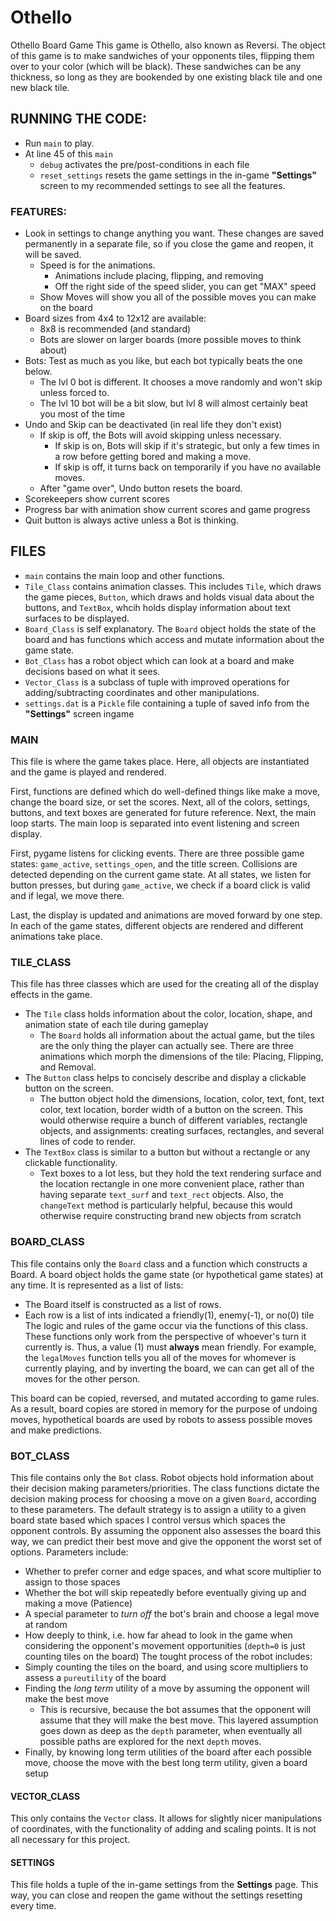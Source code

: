# Othello
Othello Board Game
This game is Othello, also known as Reversi. The object
of this game is to make sandwiches of your opponents tiles,
flipping them over to your color (which will be black).
These sandwiches can be any thickness, so long as they
are bookended by one existing black tile and one new
black tile.
## RUNNING THE CODE:
 - Run `main` to play.
 - At line 45 of this `main`
   - `debug` activates the pre/post-conditions in each file
   - `reset_settings` resets the game settings in the in-game **"Settings"** screen to my recommended settings to see all the features.
 ### FEATURES:
 - Look in settings to change anything you want. These changes are saved permanently in a separate file,
   so if you close the game and reopen, it will be saved.
   - Speed is for the animations.
     - Animations include placing, flipping, and removing
     - Off the right side of the speed slider, you can get "MAX" speed
   - Show Moves will show you all of the possible moves you can make on the board
 - Board sizes from 4x4 to 12x12 are available:
   - 8x8 is recommended (and standard)
   - Bots are slower on larger boards (more possible moves to think about)
 - Bots: Test as much as you like, but each bot typically beats the one below.
   - The lvl 0 bot is different. It chooses a move randomly and won't skip unless forced to.
   - The lvl 10 bot will be a bit slow, but lvl 8 will almost certainly beat you most of the time
 - Undo and Skip can be deactivated (in real life they don't exist)
   - If skip is off, the Bots will avoid skipping unless necessary.
     - If skip is on, Bots will skip if it's strategic, but only a few times in a row before
            getting bored and making a move.
     - If skip is off, it turns back on temporarily if you have no available moves.
   - After "game over", Undo button resets the board.
 - Scorekeepers show current scores
 - Progress bar with animation show current scores and game progress
 - Quit button is always active unless a Bot is thinking.
## FILES
- `main` contains the main loop and other functions.
- `Tile_Class` contains animation classes. This includes `Tile`, which draws the game pieces, `Button`, which draws and holds visual data about the buttons, and `TextBox`, whcih holds display information about text surfaces to be displayed.
- `Board_Class` is self explanatory. The `Board` object holds the state of the board and has functions which access and mutate information about the game state.
- `Bot_Class` has a robot object which can look at a board and make decisions based on what it sees. 
- `Vector_Class` is a subclass of tuple with improved operations for adding/subtracting coordinates and other manipulations.
- `settings.dat` is a `Pickle` file containing a tuple of saved info from the **"Settings"** screen ingame
### MAIN
This file is where the game takes place. Here, all objects are instantiated and the game is played and rendered.

First, functions are defined which do well-defined things like make a move, change the board size, or set the scores. Next, all of the colors, settings, buttons, and text boxes are generated for future reference. Next, the main loop starts. The main loop is separated into event listening and screen display. 

First, pygame listens for clicking events. There are three possible game states: `game_active`, `settings_open`, and the title screen. Collisions are detected depending on the current game state. At all states, we listen for button presses, but during `game_active`, we check if a board click is valid and if legal, we move there.

Last, the display is updated and animations are moved forward by one step. In each of the game states, different objects are rendered and different animations take place.
### TILE_CLASS
This file has three classes which are used for the creating all of the display effects in the game. 
- The `Tile` class holds information about the color, location, shape, and animation state of each tile during gameplay
  - The `Board` holds all information about the actual game, but the tiles are the only thing the player can actually see. 
 There are three animations which morph the dimensions of the tile: Placing, Flipping, and Removal.
- The `Button` class helps to concisely describe and display a clickable button on the screen.
  - The button object hold the dimensions, location, color, text, font, text color, text location, border width of a button on the screen. This would
       otherwise require a bunch of different variables, rectangle objects, and assignments: creating surfaces, rectangles, and several lines of code to render.
- The `TextBox` class is similar to a button but without a rectangle or any clickable functionality.
  - Text boxes to a lot less, but they hold the text rendering surface and the location rectangle in one
       more convenient place, rather than having separate `text_surf` and `text_rect` objects. Also, the `changeText` method is particularly helpful, because this would
       otherwise require constructing brand new objects from scratch
### BOARD_CLASS
 This file contains only the `Board` class and a function which constructs a Board. A board object holds the game state (or hypothetical game states) at any time. It is represented as a list of lists:
 - The Board itself is constructed as a list of rows.
 - Each row is a list of ints indicated a friendly(1), enemy(-1), or no(0) tile
The logic and rules of the game occur via the functions of this class. These functions only work from the perspective
of whoever's turn it currently is. Thus, a value (1) must **always** mean friendly. For example, the `legalMoves` function tells you all of the moves for whomever is currently playing, and by inverting the board, we can can get all of the moves for the other person.

This board can be copied, reversed, and mutated according to game rules. As a result, board copies are stored in memory for the purpose of undoing moves, hypothetical boards are used by robots to assess possible moves and make predictions.
### BOT_CLASS
This file contains only the `Bot` class. Robot objects hold information about their decision making parameters/priorities. The class
functions dictate the decision making process for choosing a move on a given `Board`, according to these parameters. The default strategy is to assign a utility to a given board state based which spaces I control versus which spaces the opponent controls. By assuming the opponent also assesses the board this way, we can predict their best move and give the opponent the worst set of options. Parameters include:
- Whether to prefer corner and edge spaces, and what score multiplier to assign to those spaces
- Whether the bot will skip repeatedly before eventually giving up and making a move (Patience)
- A special parameter to _turn off_ the bot's brain and choose a legal move at random
- How deeply to think, i.e. how far ahead to look in the game when considering the opponent's movement opportunities (`depth=0` is just counting tiles on the board)
The tought process of the robot includes:
- Simply counting the tiles on the board, and using score multipliers to assess a `pureutility` of the board
- Finding the _long term_ utility of a move by assuming the opponent will make the best move
  - This is recursive, because the bot assumes that the opponent will assume that they will make the best move. This layered assumption goes down as deep as the `depth` parameter, when eventually all possible paths are explored for the next `depth` moves.
- Finally, by knowing long term utilities of the board after each possible move, choose the move with the best long term utility, given a board setup
#### VECTOR_CLASS
This only contains the `Vector` class. It allows for slightly nicer manipulations of coordinates, with the functionality of adding and scaling points. It is not all necessary for this project.
#### SETTINGS
This file holds a tuple of the in-game settings from the **Settings** page. This way, you can close and reopen the game without the settings resetting every time.
